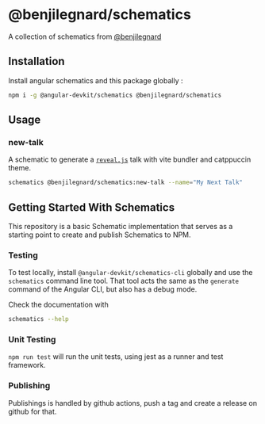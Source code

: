 # @benjilegnard/schematics

A collection of schematics from [@benjilegnard](https://twitter.com/benjilegnard)

## Installation

Install angular schematics and this package globally :

```bash
npm i -g @angular-devkit/schematics @benjilegnard/schematics
```

## Usage

### new-talk

A schematic to generate a [`reveal.js`](https://revealjs.com/) talk with vite bundler and catppuccin theme.

```bash
schematics @benjilegnard/schematics:new-talk --name="My Next Talk"
```

## Getting Started With Schematics

This repository is a basic Schematic implementation that serves as a starting point to create and publish Schematics to NPM.

### Testing

To test locally, install `@angular-devkit/schematics-cli` globally and use the `schematics` command line tool. That tool acts the same as the `generate` command of the Angular CLI, but also has a debug mode.

Check the documentation with

```bash
schematics --help
```

### Unit Testing

`npm run test` will run the unit tests, using jest as a runner and test framework.

### Publishing

Publishings is handled by github actions, push a tag and create a release on github for that.

